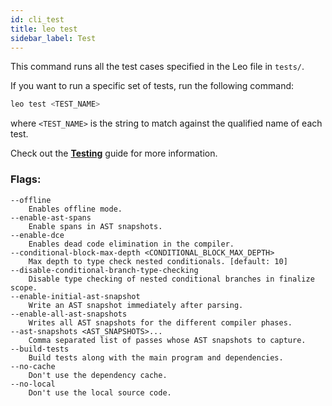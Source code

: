```yaml
---
id: cli_test
title: leo test
sidebar_label: Test
---
```

[general tags]: # (cli, leo_test, testing)

This command runs all the test cases specified in the Leo file in `tests/`.  

If you want to run a specific set of tests, run the following command:
```bash
leo test <TEST_NAME>
```
where `<TEST_NAME>` is the string to match against the qualified name of each test.

Check out the [**Testing**](./../guides/08_testing.md) guide for more information.


### Flags:
```
--offline
    Enables offline mode.
--enable-ast-spans
    Enable spans in AST snapshots.
--enable-dce
    Enables dead code elimination in the compiler.
--conditional-block-max-depth <CONDITIONAL_BLOCK_MAX_DEPTH>
    Max depth to type check nested conditionals. [default: 10]
--disable-conditional-branch-type-checking
    Disable type checking of nested conditional branches in finalize scope.
--enable-initial-ast-snapshot
    Write an AST snapshot immediately after parsing.
--enable-all-ast-snapshots
    Writes all AST snapshots for the different compiler phases.
--ast-snapshots <AST_SNAPSHOTS>...
    Comma separated list of passes whose AST snapshots to capture.
--build-tests
    Build tests along with the main program and dependencies.
--no-cache
    Don't use the dependency cache.
--no-local
    Don't use the local source code.
```

